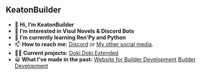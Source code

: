 ## KeatonBuilder
- 👋 **Hi, I’m KeatonBuilder**
- 👀 **I’m interested in Visul Novels & Discord Bots**
- 🌱 **I’m currently learning Ren'Py and Python**
- 📫 **How to reach me:** [Discord](https://discord.gg/yFsB7VJQNY) or [My other social media](https://github.com/keatonbuilder/keatonbuilder/blob/main/SOCIALS.md).
- 👨‍💻 **Current projects:** [Doki Doki Extended](https://github.com/keatonbuilder/dde)
- 😀 **What I've made in the past:** [Website for Builder Development](https://builderdevelopment.github.io/bdevweb/) [Builder Development](https://builderdevelopment.github.io/bdevweb/)
